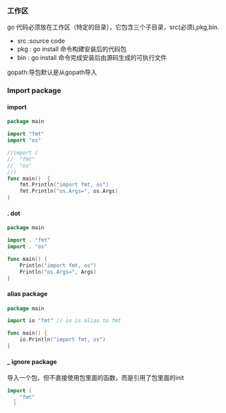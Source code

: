
### 工作区
go 代码必须放在工作区（特定的目录），它包含三个子目录，src(必须),pkg,bin.
- src :source code
- pkg : go install 命令构建安装后的代码包
- bin : go install 命令完成安装后由源码生成的可执行文件

gopath:导包默认是从gopath导入 

### Import package

#### import 
```go
package main

import "fmt"
import "os"

//import (
//	"fmt"
//	"os"
//)
func main()  {
	fmt.Println("import fmt, os")
	fmt.Println("os.Args=", os.Args)
}

```
#### . dot
```go
package main

import . "fmt"
import . "os"

func main() {
	Println("import fmt, os")
	Println("os.Args=", Args)
}
```
#### alias package
```go
package main

import io "fmt" // io is alias to fmt

func main() {
	io.Println("import fmt, os")
}
```

#### _ ignore package
导入一个包，但不直接使用包里面的函数，而是引用了包里面的init
```go
import (
  _ "fmt"
  )
```